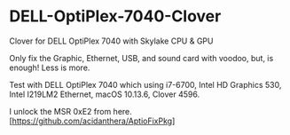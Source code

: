 # DELL-OptiPlex-7040-Clover
Clover for DELL OptiPlex 7040 with Skylake CPU & GPU

Only fix the Graphic, Ethernet, USB, and sound card with voodoo, but, is enough! Less is more.

Test with DELL OptiPlex 7040 which using i7-6700, Intel HD Graphics 530, Intel I219LM2 Ethernet, macOS 10.13.6, Clover 4596.


I unlock the MSR 0xE2 from here. [https://github.com/acidanthera/AptioFixPkg]
